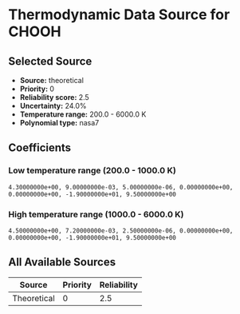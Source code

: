 # Thermodynamic Data Source for CHOOH

## Selected Source
- **Source:** theoretical
- **Priority:** 0
- **Reliability score:** 2.5
- **Uncertainty:** 24.0%
- **Temperature range:** 200.0 - 6000.0 K
- **Polynomial type:** nasa7

## Coefficients
### Low temperature range (200.0 - 1000.0 K)
```
4.30000000e+00, 9.00000000e-03, 5.00000000e-06, 0.00000000e+00, 0.00000000e+00, -1.90000000e+01, 9.50000000e+00
```

### High temperature range (1000.0 - 6000.0 K)
```
4.50000000e+00, 7.20000000e-03, 2.50000000e-06, 0.00000000e+00, 0.00000000e+00, -1.90000000e+01, 9.50000000e+00
```

## All Available Sources
| Source | Priority | Reliability |
|--------|----------|-------------|
| Theoretical | 0 | 2.5 |
